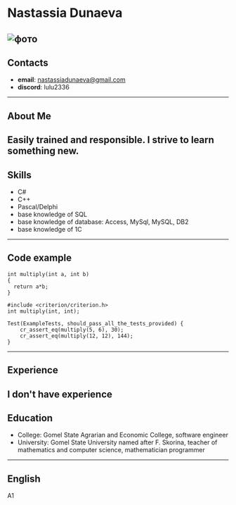 # Nastassia Dunaeva
![фото](https://lh3.googleusercontent.com/a/AAcHTteEKYFWotkWZZneB94wjRPbSY1NqE7bewBH9yheh8tV4dKn=s360-c-no "Мое фото")
---
## Contacts
* **email**: nastassiadunaeva@gmail.com
* **discord**: lulu2336
---
## About Me
Easily trained and responsible. I strive to learn something new.
---
## Skills
* C#
* C++
* Pascal/Delphi
* base knowledge of SQL
* base knowledge of database: Access, MySql, MySQL, DB2
* base knowledge of 1C
---
## Code example
```
int multiply(int a, int b) 
{
  return a*b;
}

#include <criterion/criterion.h>
int multiply(int, int);

Test(ExampleTests, should_pass_all_the_tests_provided) {
    cr_assert_eq(multiply(5, 6), 30);
    cr_assert_eq(multiply(12, 12), 144);
}
```
---
## Experience
I don't have experience
---
## Education
* College: Gomel State Agrarian and Economic College, software engineer
* University: Gomel State University named after F. Skorina, teacher of mathematics and computer science, mathematician programmer
---
## English
A1